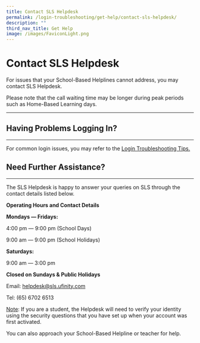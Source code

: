 ```yaml
---
title: Contact SLS Helpdesk
permalink: /login-troubleshooting/get-help/contact-sls-helpdesk/
description: ""
third_nav_title: Get Help
image: /images/FaviconLight.png
---
```

<h1 id="contact-sls-helpdesk">Contact SLS Helpdesk</h1>
<p>For issues that your School-Based Helplines cannot address, you may contact SLS Helpdesk.</p>
<p>Please note that the call waiting time may be longer during peak periods such as Home-Based Learning days.</p>
<hr>
<h2 id="having-problems-logging-in-">Having Problems Logging In?</h2>
<hr>
<p>For common login issues, you may refer to the <a target="_blank" href="/login-troubleshooting/authentication/index/">Login Troubleshooting Tips.</a></p>
<h2 id="need-further-assistance-">Need Further Assistance?</h2>
<hr>
<p>The SLS Helpdesk is happy to answer your queries on SLS through the contact details listed below.</p>
<p><strong>Operating Hours and Contact Details</strong></p>
<p><strong>Mondays ― Fridays:</strong></p>
<p>4:00 pm ― 9:00 pm (School Days)</p>
<p>9:00 am ― 9:00 pm (School Holidays)</p>
<p><strong>Saturdays:</strong></p>
<p>9:00 am ― 3:00 pm</p>
<p><strong>Closed on Sundays &amp; Public Holidays</strong></p>
<p>Email: <a href="mailto:helpdesk@sls.ufinity.com">helpdesk@sls.ufinity.com</a></p>
<p>Tel: (65) 6702 6513</p>
<p><u>Note</u>: If you are a student, the Helpdesk will need to verify your identity using the security questions that you have set up when your account was first activated.</p>
<p>You can also approach your School-Based Helpline or teacher for help.</p>
